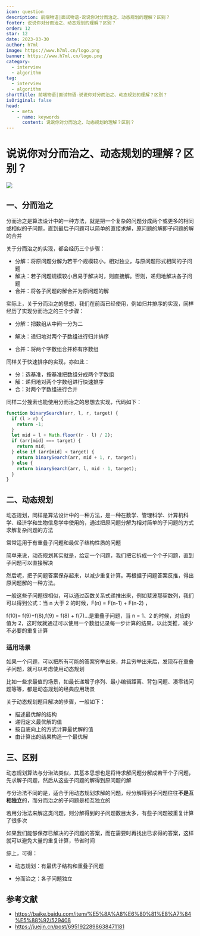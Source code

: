 ```yaml
---
icon: question
description: 前端物语|面试物语-说说你对分而治之、动态规划的理解？区别？
footer: 说说你对分而治之、动态规划的理解？区别？
order: 12
star: 12
date: 2023-03-30
author: h7ml
image: https://www.h7ml.cn/logo.png
banner: https://www.h7ml.cn/logo.png
category:
  - interview
  - algorithm
tag:
  - interview
  - algorithm
shortTitle: 前端物语|面试物语-说说你对分而治之、动态规划的理解？区别？
isOriginal: false
head:
  - - meta
    - name: keywords
      content: 说说你对分而治之、动态规划的理解？区别？
---
```


# 说说你对分而治之、动态规划的理解？区别？

![](https://static.h7ml.cn/vitepress/assets/images/interview/298437b0-29d0-11ec-a752-75723a64e8f5.png)

## 一、分而治之

分而治之是算法设计中的一种方法，就是把一个复杂的问题分成两个或更多的相同或相似的子问题，直到最后子问题可以简单的直接求解，原问题的解即子问题的解的合并

关于分而治之的实现，都会经历三个步骤：

- 分解：将原问题分解为若干个规模较小，相对独立，与原问题形式相同的子问题
- 解决：若子问题规模较小且易于解决时，则直接解。否则，递归地解决各子问题
- 合并：将各子问题的解合并为原问题的解

实际上，关于分而治之的思想，我们在前面已经使用，例如归并排序的实现，同样经历了实现分而治之的三个步骤：

- 分解：把数组从中间一分为二
- 解决：递归地对两个子数组进行归并排序

- 合并：将两个字数组合并称有序数组

同样关于快速排序的实现，亦如此：

- 分：选基准，按基准把数组分成两个字数组
- 解：递归地对两个字数组进行快速排序
- 合：对两个字数组进行合并

同样二分搜索也能使用分而治之的思想去实现，代码如下：

```js
function binarySearch(arr, l, r, target) {
  if (l > r) {
    return -1;
  }
  let mid = l + Math.floor((r - l) / 2);
  if (arr[mid] === target) {
    return mid;
  } else if (arr[mid] < target) {
    return binarySearch(arr, mid + 1, r, target);
  } else {
    return binarySearch(arr, l, mid - 1, target);
  }
}
```

## 二、动态规划

动态规划，同样是算法设计中的一种方法，是一种在数学、管理科学、计算机科学、经济学和生物信息学中使用的，通过把原问题分解为相对简单的子问题的方式求解复杂问题的方法

常常适用于有重叠子问题和最优子结构性质的问题

简单来说，动态规划其实就是，给定一个问题，我们把它拆成一个个子问题，直到子问题可以直接解决

然后呢，把子问题答案保存起来，以减少重复计算。再根据子问题答案反推，得出原问题解的一种方法。

一般这些子问题很相似，可以通过函数关系式递推出来，例如斐波那契数列，我们可以得到公式：当 n 大于 2 的时候，F(n) = F(n-1) + F(n-2) ，

f(10)= f(9)+f(8),f(9) = f(8) + f(7)...是重叠子问题，当 n = 1、2 的时候，对应的值为 2，这时候就通过可以使用一个数组记录每一步计算的结果，以此类推，减少不必要的重复计算

### 适用场景

如果一个问题，可以把所有可能的答案穷举出来，并且穷举出来后，发现存在重叠子问题，就可以考虑使用动态规划

比如一些求最值的场景，如最长递增子序列、最小编辑距离、背包问题、凑零钱问题等等，都是动态规划的经典应用场景

关于动态规划题目解决的步骤，一般如下：

- 描述最优解的结构
- 递归定义最优解的值
- 按自底向上的方式计算最优解的值
- 由计算出的结果构造一个最优解

## 三、区别

动态规划算法与分治法类似，其基本思想也是将待求解问题分解成若干个子问题，先求解子问题，然后从这些子问题的解得到原问题的解

与分治法不同的是，适合于用动态规划求解的问题，经分解得到子问题往往**不是互相独立**的，而分而治之的子问题是相互独立的

若用分治法来解这类问题，则分解得到的子问题数目太多，有些子问题被重复计算了很多次

如果我们能够保存已解决的子问题的答案，而在需要时再找出已求得的答案，这样就可以避免大量的重复计算，节省时间

综上，可得：

- 动态规划：有最优子结构和重叠子问题

- 分而治之：各子问题独立

## 参考文献

- <https://baike.baidu.com/item/%E5%8A%A8%E6%80%81%E8%A7%84%E5%88%92/529408>
- <https://juejin.cn/post/6951922898638471181>
